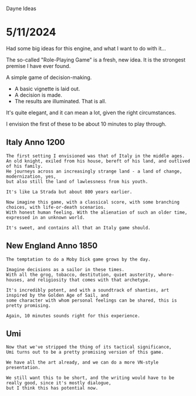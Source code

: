 
Dayne
Ideas

# 5/11/2024
Had some big ideas for this engine, and what I want to do with it...

The so-called "Role-Playing Game" is a fresh, new idea.
It is the strongest premise I have ever found.

A simple game of decision-making.
* A basic vignette is laid out.
* A decision is made.
* The results are illuminated.
That is all.

It's quite elegant, and it can mean a lot, given the right circumstances.

I envision the first of these to be about 10 minutes to play through.

## Italy Anno 1200
    The first setting I envisioned was that of Italy in the middle ages.
    An old knight, exiled from his house, bereft of his land, and outlived of his family.
    He journeys across an increasingly strange land - a land of change, modernization, yes,
    but also still the land of lawlessness from his youth.

    It's like La Strada but about 800 years earlier.

    Now imagine this game, with a classical score, with some branching choices, with life-or-death scenarios.
    With honest human feeling. With the alienation of such an older time, expressed in an unknown world.

    It's sweet, and contains all that an Italy game should.

## New England Anno 1850
    The temptation to do a Moby Dick game grows by the day.
    
    Imagine decisions as a sailor in these times.
    With all the grog, tobacco, destitution, quiet austerity, whore-houses, and religiosity that comes with that archetype.

    It's incredibly potent, and with a soundtrack of shanties, art inspired by the Golden Age of Sail, and
    some character with whom personal feelings can be shared, this is pretty promising.

    Again, 10 minutes sounds right for this experience.

## Umi
    Now that we've stripped the thing of its tactical significance,
    Umi turns out to be a pretty promising version of this game.

    We have all the art already, and we can do a more VN-style presentation.

    We still want this to be short, and the writing would have to be really good, since it's mostly dialogue,
    but I think this has potential now.
